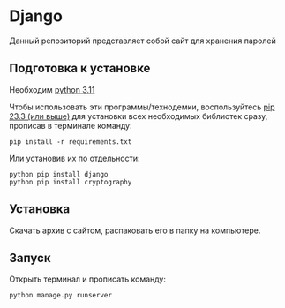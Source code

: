 # Django
Данный репозиторий представляет собой сайт для хранения паролей
## Подготовка к установке

Необходим [python 3.11](https://www.python.org/downloads/release/python-3116/)

Чтобы использовать эти программы/технодемки, воспользуйтесь [pip 23.3 (или выше)](http://www.pip-installer.org/en/latest/) для установки всех необходимых библиотек сразу, прописав в терминале команду:

```
pip install -r requirements.txt
```

Или установив их по отдельности:
```
python pip install django
python pip install cryptography
```


## Установка
Скачать архив с сайтом, распаковать его в папку на компьютере.

## Запуск

Открыть терминал и прописать команду:

```
python manage.py runserver
```
